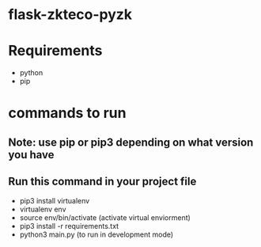 # flask-zkteco-pyzk
# Requirements 
- python
- pip
# commands to run
## Note: use pip or pip3 depending on what version you have
## Run this command in your project file 
-  pip3 install virtualenv
-  virtualenv env
-  source env/bin/activate (activate virtual enviorment)
-  pip3 install -r requirements.txt
-  python3 main.py (to run in development mode)

